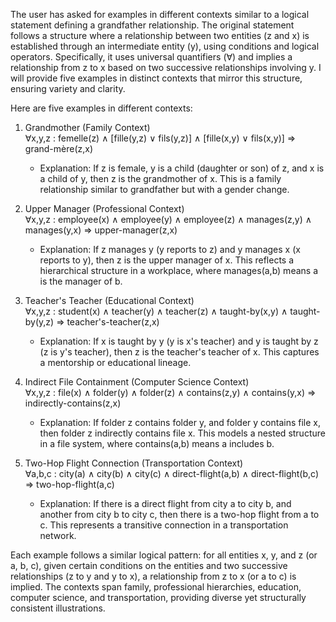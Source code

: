 The user has asked for examples in different contexts similar to a logical statement defining a grandfather relationship. The original statement follows a structure where a relationship between two entities (z and x) is established through an intermediate entity (y), using conditions and logical operators. Specifically, it uses universal quantifiers (∀) and implies a relationship from z to x based on two successive relationships involving y. I will provide five examples in distinct contexts that mirror this structure, ensuring variety and clarity.

Here are five examples in different contexts:

1. Grandmother (Family Context)  
    ∀x,y,z : femelle(z) ∧ [fille(y,z) ∨ fils(y,z)] ∧ [fille(x,y) ∨ fils(x,y)] ⇒ grand-mère(z,x)
    
    - Explanation: If z is female, y is a child (daughter or son) of z, and x is a child of y, then z is the grandmother of x. This is a family relationship similar to grandfather but with a gender change.
        
2. Upper Manager (Professional Context)  
    ∀x,y,z : employee(x) ∧ employee(y) ∧ employee(z) ∧ manages(z,y) ∧ manages(y,x) ⇒ upper-manager(z,x)
    
    - Explanation: If z manages y (y reports to z) and y manages x (x reports to y), then z is the upper manager of x. This reflects a hierarchical structure in a workplace, where manages(a,b) means a is the manager of b.
        
3. Teacher's Teacher (Educational Context)  
    ∀x,y,z : student(x) ∧ teacher(y) ∧ teacher(z) ∧ taught-by(x,y) ∧ taught-by(y,z) ⇒ teacher's-teacher(z,x)
    
    - Explanation: If x is taught by y (y is x's teacher) and y is taught by z (z is y's teacher), then z is the teacher's teacher of x. This captures a mentorship or educational lineage.
        
4. Indirect File Containment (Computer Science Context)  
    ∀x,y,z : file(x) ∧ folder(y) ∧ folder(z) ∧ contains(z,y) ∧ contains(y,x) ⇒ indirectly-contains(z,x)
    
    - Explanation: If folder z contains folder y, and folder y contains file x, then folder z indirectly contains file x. This models a nested structure in a file system, where contains(a,b) means a includes b.
        
5. Two-Hop Flight Connection (Transportation Context)  
    ∀a,b,c : city(a) ∧ city(b) ∧ city(c) ∧ direct-flight(a,b) ∧ direct-flight(b,c) ⇒ two-hop-flight(a,c)
    
    - Explanation: If there is a direct flight from city a to city b, and another from city b to city c, then there is a two-hop flight from a to c. This represents a transitive connection in a transportation network.
        

Each example follows a similar logical pattern: for all entities x, y, and z (or a, b, c), given certain conditions on the entities and two successive relationships (z to y and y to x), a relationship from z to x (or a to c) is implied. The contexts span family, professional hierarchies, education, computer science, and transportation, providing diverse yet structurally consistent illustrations.